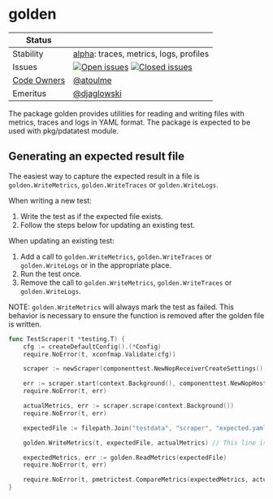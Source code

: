 # golden
<!-- status autogenerated section -->
| Status        |           |
| ------------- |-----------|
| Stability     | [alpha]: traces, metrics, logs, profiles   |
| Issues        | [![Open issues](https://img.shields.io/github/issues-search/open-telemetry/opentelemetry-collector-contrib?query=is%3Aissue%20is%3Aopen%20label%3Apkg%2Fgolden%20&label=open&color=orange&logo=opentelemetry)](https://github.com/open-telemetry/opentelemetry-collector-contrib/issues?q=is%3Aopen+is%3Aissue+label%3Apkg%2Fgolden) [![Closed issues](https://img.shields.io/github/issues-search/open-telemetry/opentelemetry-collector-contrib?query=is%3Aissue%20is%3Aclosed%20label%3Apkg%2Fgolden%20&label=closed&color=blue&logo=opentelemetry)](https://github.com/open-telemetry/opentelemetry-collector-contrib/issues?q=is%3Aclosed+is%3Aissue+label%3Apkg%2Fgolden) |
| [Code Owners](https://github.com/open-telemetry/opentelemetry-collector-contrib/blob/main/CONTRIBUTING.md#becoming-a-code-owner)    | [@atoulme](https://www.github.com/atoulme) |
| Emeritus      | [@djaglowski](https://www.github.com/djaglowski) |

[alpha]: https://github.com/open-telemetry/opentelemetry-collector/blob/main/docs/component-stability.md#alpha
<!-- end autogenerated section -->

The package golden provides utilities for reading and writing files with metrics, traces and logs in YAML format. 
The package is expected to be used with pkg/pdatatest module.

## Generating an expected result file

The easiest way to capture the expected result in a file is `golden.WriteMetrics`, `golden.WriteTraces` or `golden.WriteLogs`.

When writing a new test:
1. Write the test as if the expected file exists.
2. Follow the steps below for updating an existing test.

When updating an existing test:
1. Add a call to `golden.WriteMetrics`, `golden.WriteTraces` or `golden.WriteLogs` or in the appropriate place.
2. Run the test once.
3. Remove the call to `golden.WriteMetrics`, `golden.WriteTraces` or `golden.WriteLogs`.

NOTE: `golden.WriteMetrics` will always mark the test as failed. This behavior is
necessary to ensure the function is removed after the golden file is written.

```go
func TestScraper(t *testing.T) {
	cfg := createDefaultConfig().(*Config)
	require.NoError(t, xconfmap.Validate(cfg))

	scraper := newScraper(componenttest.NewNopReceiverCreateSettings(), cfg)

	err := scraper.start(context.Background(), componenttest.NewNopHost())
	require.NoError(t, err)

	actualMetrics, err := scraper.scrape(context.Background())
	require.NoError(t, err)

	expectedFile := filepath.Join("testdata", "scraper", "expected.yaml")

	golden.WriteMetrics(t, expectedFile, actualMetrics) // This line is temporary! TODO remove this!!

	expectedMetrics, err := golden.ReadMetrics(expectedFile)
	require.NoError(t, err)

	require.NoError(t, pmetrictest.CompareMetrics(expectedMetrics, actualMetrics))
}
```
